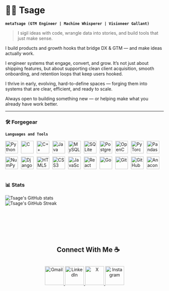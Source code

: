 # 🧙‍♂️ Tsage

**`metaTsage (GTM Engineer | Machine Whisperer | Visioneer Gallant)`**

> I sigil ideas with code, wrangle data into stories, and build tools that just make sense.

<!--
I’m a data scientist and machine whisperer who believes in the transformative power of data, drawn to the hidden patterns within chaos.
For me, code isn’t just syntax; it’s spellwork — a way to summon insight, unravel complexity, and conjure clarity from raw information.

Fueled by curiosity and a deep interest in innovation, I traverse machine learning landscapes, computer vision realms, and interface crafting sanctuaries — wielding Python, PyQt5 and Django like ritual tools. Every project I touch aims to alchemize the mundane into the meaningful, the obscure into the obvious — unlocking the full potential of data for impact at scale.

Challenges are not roadblocks but riddles; puzzles that reveal potential. I don’t just write code — I architect clarity, prototype purpose, and engineer intuition.

This space is my lab, my forge, my grimoire — each repository a lived question, each commit a piece of the answer.
-->

<!--
I make ideas actually work.

My experience spans strategic tech collaborations and building user-centric platforms that smooth onboarding and drive engagement. It’s not just about shipping features, but about supporting clean client acquisition and building systems that hook and retain.

I dig working on problems that are early, evolving, or hard to define — the kind that require patience, sharp thinking, and thoughtful engineering.

This space is my lab and my forge — each repository a lived question, each commit a piece of the answer.

Always open to building something new — or helping make what you already have work better.
-->

I build products and growth hooks that bridge DX & GTM — and make ideas actually work.

I engineer systems that engage, convert, and grow. It’s not just about shipping features, but about supporting clean client acquisition, smooth onboarding, and retention loops that keep users hooked.

I thrive in early, evolving, hard-to-define spaces — forging them into systems that are clear, efficient, and ready to scale.

Always open to building something new — or helping make what you already have work better.

---

### 🛠️ Forgegear
**`Languages and Tools`**

<div style="display: flex; flex-wrap: wrap; gap: 10px; align-items: center;">

<img alt="Python" title="Python" width="40px" src="https://cdn.jsdelivr.net/gh/devicons/devicon/icons/python/python-original.svg"/>
<img alt="C" title="C" width="40px" src="https://cdn.jsdelivr.net/gh/devicons/devicon/icons/c/c-original.svg"/>
<img alt="C++" title="C++" width="40px" src="https://cdn.jsdelivr.net/gh/devicons/devicon/icons/cplusplus/cplusplus-original.svg"/>
<img alt="Java" title="Java" width="40px" src="https://cdn.jsdelivr.net/gh/devicons/devicon/icons/java/java-original.svg"/>

<img alt="MySQL" title="MySQL" width="40px" src="https://cdn.jsdelivr.net/gh/devicons/devicon/icons/mysql/mysql-original.svg"/>
<img alt="SQLite" title="SQLite" width="40px" src="https://cdn.jsdelivr.net/gh/devicons/devicon/icons/sqlite/sqlite-original.svg"/>
<img alt="PostgreSQL" title="PostgreSQL" width="40px" src="https://cdn.jsdelivr.net/gh/devicons/devicon/icons/postgresql/postgresql-original.svg"/>

<img alt="OpenCV" title="OpenCV" width="40px" src="https://cdn.jsdelivr.net/gh/devicons/devicon/icons/opencv/opencv-original.svg"/>
<img alt="PyTorch" title="PyTorch" width="40px" src="https://cdn.jsdelivr.net/gh/devicons/devicon/icons/pytorch/pytorch-original.svg"/>
<img alt="Pandas" title="Pandas" width="40px" src="https://cdn.jsdelivr.net/gh/devicons/devicon/icons/pandas/pandas-original.svg"/>
<img alt="NumPy" title="NumPy" width="40px" src="https://cdn.jsdelivr.net/gh/devicons/devicon/icons/numpy/numpy-original.svg"/>

<img alt="Django" title="Django" width="40px" src="https://cdn.jsdelivr.net/gh/devicons/devicon/icons/django/django-plain.svg"/>
<img alt="HTML5" title="HTML5" width="40px" src="https://cdn.jsdelivr.net/gh/devicons/devicon/icons/html5/html5-original.svg"/>
<img alt="CSS3" title="CSS3" width="40px" src="https://cdn.jsdelivr.net/gh/devicons/devicon/icons/css3/css3-original.svg"/>
<img alt="JavaScript" title="JavaScript" width="40px" src="https://cdn.jsdelivr.net/gh/devicons/devicon/icons/javascript/javascript-original.svg"/>
<img alt="React" title="React" width="40px" src="https://cdn.jsdelivr.net/gh/devicons/devicon/icons/react/react-original.svg"/>
<img alt="Go" title="Go" width="40px" src="https://cdn.jsdelivr.net/gh/devicons/devicon/icons/go/go-original.svg"/>

<img alt="Git" title="Git" width="40px" src="https://cdn.jsdelivr.net/gh/devicons/devicon/icons/git/git-original.svg"/>
<img alt="GitHub" title="GitHub" width="40px" src="https://cdn.jsdelivr.net/gh/devicons/devicon/icons/github/github-original.svg"/>
<img alt="Anaconda" title="Anaconda" width="40px" src="https://cdn.jsdelivr.net/gh/devicons/devicon/icons/anaconda/anaconda-original.svg"/>

</div>




#

### 📊 Stats

![Tsage's GitHub stats](https://github-readme-stats.vercel.app/api?username=subratsahilgupta&show_icons=true&theme=gruvbox&hide_border=false&include_all_commits=true&count_private=true)<br/>
![Tsage's GitHub Streak](https://nirzak-streak-stats.vercel.app/?user=subratsahilgupta&theme=gruvbox&hide_border=false)<br/>


<br />
<br />
<br />
<br />

<!-- Connect With Me Section -->

<div id="user-content-toc">
  <ul align="center">
    <summary><h2 style="display: inline-block">Connect With Me ☕️</h2></summary>
  </ul>
</div>

<!-- Social Media Icons (Large & Centered) -->
<p align="center">
  <a href="mailto:subratsahilgupta@gmail.com">
    <img src="https://img.icons8.com/fluency/96/gmail.png" alt="Gmail" height="60" />
  </a>
  <a href="https://linkedin.com/in/subratsahilgupta" target="_blank">
    <img src="https://img.icons8.com/fluency/96/linkedin.png" alt="LinkedIn" height="60" />
  </a>
  <a href="https://x.com/metaTsage" target="_blank">
    <img src="https://img.icons8.com/fluency/96/twitter.png" alt="X" height="60" />
  </a>
  <a href="https://instagram.com/subratsahilgupta" target="_blank">
    <img src="https://img.icons8.com/fluency/96/instagram-new.png" alt="Instagram" height="60" />
  </a>
</p>

<!-- Visitor Count -->
<!-- <h3 align="center">Visitor count</h3>
<p align="center">
  <img src="https://profile-counter.glitch.me/metaTsage/count.svg" />
</p> -->


